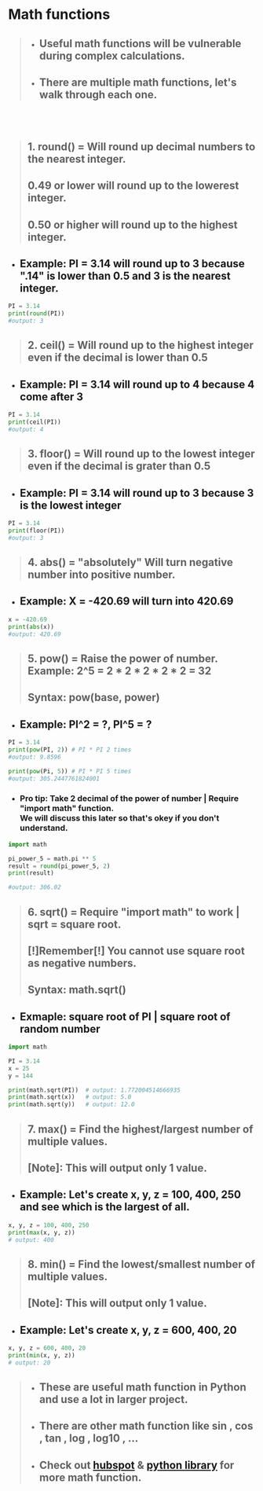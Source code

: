 # Math functions

> * ## Useful **math functions** will be vulnerable during complex calculations.
> * ## There are multiple **math functions**, let's walk through each one.

<br><br>

> ## 1. round() = Will round up decimal numbers to the nearest integer.
> ## 0.49 or lower will round up to the lowerest integer.
> ## 0.50 or higher will round up to the highest integer.

* ## Example: PI = 3.14 will round up to 3 because ".14" is lower than 0.5 and 3 is the nearest integer.

```python
PI = 3.14
print(round(PI))
#output: 3
```

> ## 2. **ceil()** = Will round up to the highest integer even if the decimal is lower than 0.5

* ## Example: PI = 3.14 will round up to 4 because 4 come after 3

```python
PI = 3.14
print(ceil(PI))
#output: 4
```

> ## 3. **floor()** = Will round up to the lowest integer even if the decimal is grater than 0.5

* ## Example: PI = 3.14 will round up to 3 because 3 is the lowest integer

```python
PI = 3.14
print(floor(PI))
#output: 3
```

> ## 4. **abs()** = "absolutely" Will turn negative number into positive number.

* ## Example: X = -420.69 will turn into 420.69

```python
x = -420.69
print(abs(x))
#output: 420.69
```

> ## 5. **pow()** = Raise the power of number. Example: 2^5 = 2 * 2 * 2 * 2 * 2 = 32
> ## Syntax: pow(base, power)

* ## Example: PI^2 = ?, PI^5 = ?

```python
PI = 3.14
print(pow(PI, 2)) # PI * PI 2 times
#output: 9.8596

print(pow(Pi, 5)) # PI * PI 5 times
#output: 305.2447761824001
```

* ### **Pro tip:** Take 2 decimal of the power of number | Require "import math" function. <Br> We will discuss this later so that's okey if you don't understand.

```python
import math

pi_power_5 = math.pi ** 5
result = round(pi_power_5, 2)
print(result)

#output: 306.02
```

> ## 6. **sqrt()** = Require "**import math**" to work | **sqrt** = square root.
> ## [!]Remember[!] You cannot use square root as negative numbers.
> ## Syntax: math.sqrt()

* ## Exmaple: square root of PI | square root of random number

```python
import math

PI = 3.14
x = 25
y = 144

print(math.sqrt(PI))  # output: 1.772004514666935
print(math.sqrt(x))   # output: 5.0
print(math.sqrt(y))   # output: 12.0
```

> ## 7. **max()** = Find the highest/largest number of multiple values.
> ## [**Note**]: This will output only 1 value.

* ## Example: Let's create x, y, z = 100, 400, 250 and see which is the largest of all.

```python
x, y, z = 100, 400, 250
print(max(x, y, z))
# output: 400
```

> ## 8. **min()** = Find the lowest/smallest number of multiple values.
> ## [**Note**]: This will output only 1 value.

* ## Example: Let's create x, y, z = 600, 400, 20

```python
x, y, z = 600, 400, 20
print(min(x, y, z))
# output: 20
```

> *  ## These are useful **math function** in Python and use a lot in larger project.
> * ## There are other **math function** like **sin** , **cos** , **tan** , **log** , **log10** , **...**
> * ## Check out [hubspot](https://blog.hubspot.com/website/python-math-functions#dist) & [python library](https://docs.python.org/3/library/math.html) for more math function.
